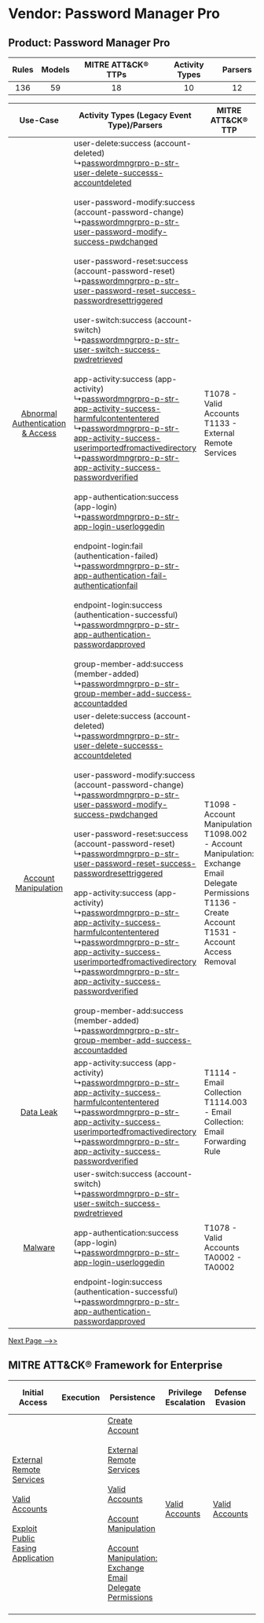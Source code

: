 Vendor: Password Manager Pro
============================
Product: Password Manager Pro
-----------------------------
| Rules | Models | MITRE ATT&CK® TTPs | Activity Types | Parsers |
|:-----:|:------:|:------------------:|:--------------:|:-------:|
|  136  |   59   |         18         |       10       |   12    |

|    Use-Case    | Activity Types (Legacy Event Type)/Parsers    | MITRE ATT&CK® TTP    | Content    |
|:----:| ---- | ---- | ---- |
| [Abnormal Authentication & Access](../../../UseCases/uc_abnormal_authentication_&_access.md) |  user-delete:success (account-deleted)<br> ↳[passwordmngrpro-p-str-user-delete-successs-accountdeleted](Ps/pC_passwordmngrpropstruserdeletesuccesssaccountdeleted.md)<br><br> user-password-modify:success (account-password-change)<br> ↳[passwordmngrpro-p-str-user-password-modify-success-pwdchanged](Ps/pC_passwordmngrpropstruserpasswordmodifysuccesspwdchanged.md)<br><br> user-password-reset:success (account-password-reset)<br> ↳[passwordmngrpro-p-str-user-password-reset-success-passwordresettriggered](Ps/pC_passwordmngrpropstruserpasswordresetsuccesspasswordresettriggered.md)<br><br> user-switch:success (account-switch)<br> ↳[passwordmngrpro-p-str-user-switch-success-pwdretrieved](Ps/pC_passwordmngrpropstruserswitchsuccesspwdretrieved.md)<br><br> app-activity:success (app-activity)<br> ↳[passwordmngrpro-p-str-app-activity-success-harmfulcontententered](Ps/pC_passwordmngrpropstrappactivitysuccessharmfulcontententered.md)<br> ↳[passwordmngrpro-p-str-app-activity-success-userimportedfromactivedirectory](Ps/pC_passwordmngrpropstrappactivitysuccessuserimportedfromactivedirectory.md)<br> ↳[passwordmngrpro-p-str-app-activity-success-passwordverified](Ps/pC_passwordmngrpropstrappactivitysuccesspasswordverified.md)<br><br> app-authentication:success (app-login)<br> ↳[passwordmngrpro-p-str-app-login-userloggedin](Ps/pC_passwordmngrpropstrapploginuserloggedin.md)<br><br> endpoint-login:fail (authentication-failed)<br> ↳[passwordmngrpro-p-str-app-authentication-fail-authenticationfail](Ps/pC_passwordmngrpropstrappauthenticationfailauthenticationfail.md)<br><br> endpoint-login:success (authentication-successful)<br> ↳[passwordmngrpro-p-str-app-authentication-passwordapproved](Ps/pC_passwordmngrpropstrappauthenticationpasswordapproved.md)<br><br> group-member-add:success (member-added)<br> ↳[passwordmngrpro-p-str-group-member-add-success-accountadded](Ps/pC_passwordmngrpropstrgroupmemberaddsuccessaccountadded.md)<br> | T1078 - Valid Accounts<br>T1133 - External Remote Services<br>    | [<ul><li>15 Rules</li></ul><ul><li>4 Models</li></ul>](RM/r_m_password_manager_pro_password_manager_pro_Abnormal_Authentication_&_Access.md) |
|    [Account Manipulation](../../../UseCases/uc_account_manipulation.md)    |  user-delete:success (account-deleted)<br> ↳[passwordmngrpro-p-str-user-delete-successs-accountdeleted](Ps/pC_passwordmngrpropstruserdeletesuccesssaccountdeleted.md)<br><br> user-password-modify:success (account-password-change)<br> ↳[passwordmngrpro-p-str-user-password-modify-success-pwdchanged](Ps/pC_passwordmngrpropstruserpasswordmodifysuccesspwdchanged.md)<br><br> user-password-reset:success (account-password-reset)<br> ↳[passwordmngrpro-p-str-user-password-reset-success-passwordresettriggered](Ps/pC_passwordmngrpropstruserpasswordresetsuccesspasswordresettriggered.md)<br><br> app-activity:success (app-activity)<br> ↳[passwordmngrpro-p-str-app-activity-success-harmfulcontententered](Ps/pC_passwordmngrpropstrappactivitysuccessharmfulcontententered.md)<br> ↳[passwordmngrpro-p-str-app-activity-success-userimportedfromactivedirectory](Ps/pC_passwordmngrpropstrappactivitysuccessuserimportedfromactivedirectory.md)<br> ↳[passwordmngrpro-p-str-app-activity-success-passwordverified](Ps/pC_passwordmngrpropstrappactivitysuccesspasswordverified.md)<br><br> group-member-add:success (member-added)<br> ↳[passwordmngrpro-p-str-group-member-add-success-accountadded](Ps/pC_passwordmngrpropstrgroupmemberaddsuccessaccountadded.md)<br>    | T1098 - Account Manipulation<br>T1098.002 - Account Manipulation: Exchange Email Delegate Permissions<br>T1136 - Create Account<br>T1531 - Account Access Removal<br> | [<ul><li>30 Rules</li></ul><ul><li>13 Models</li></ul>](RM/r_m_password_manager_pro_password_manager_pro_Account_Manipulation.md)    |
|    [Data Leak](../../../UseCases/uc_data_leak.md)    |  app-activity:success (app-activity)<br> ↳[passwordmngrpro-p-str-app-activity-success-harmfulcontententered](Ps/pC_passwordmngrpropstrappactivitysuccessharmfulcontententered.md)<br> ↳[passwordmngrpro-p-str-app-activity-success-userimportedfromactivedirectory](Ps/pC_passwordmngrpropstrappactivitysuccessuserimportedfromactivedirectory.md)<br> ↳[passwordmngrpro-p-str-app-activity-success-passwordverified](Ps/pC_passwordmngrpropstrappactivitysuccesspasswordverified.md)<br>    | T1114 - Email Collection<br>T1114.003 - Email Collection: Email Forwarding Rule<br>    | [<ul><li>3 Rules</li></ul>](RM/r_m_password_manager_pro_password_manager_pro_Data_Leak.md)    |
|    [Malware](../../../UseCases/uc_malware.md)    |  user-switch:success (account-switch)<br> ↳[passwordmngrpro-p-str-user-switch-success-pwdretrieved](Ps/pC_passwordmngrpropstruserswitchsuccesspwdretrieved.md)<br><br> app-authentication:success (app-login)<br> ↳[passwordmngrpro-p-str-app-login-userloggedin](Ps/pC_passwordmngrpropstrapploginuserloggedin.md)<br><br> endpoint-login:success (authentication-successful)<br> ↳[passwordmngrpro-p-str-app-authentication-passwordapproved](Ps/pC_passwordmngrpropstrappauthenticationpasswordapproved.md)<br>    | T1078 - Valid Accounts<br>TA0002 - TA0002<br>    | [<ul><li>5 Rules</li></ul><ul><li>2 Models</li></ul>](RM/r_m_password_manager_pro_password_manager_pro_Malware.md)    |
[Next Page -->>](2_ds_password_manager_pro_password_manager_pro.md)

MITRE ATT&CK® Framework for Enterprise
--------------------------------------
| Initial Access                                                                                                                                                                                                                         | Execution | Persistence                                                                                                                                                                                                                                                                                                                                                                                                    | Privilege Escalation                                                | Defense Evasion                                                     | Credential Access                                                                                                                                               | Discovery                                                                         | Lateral Movement | Collection                                                                                                                                                            | Command and Control                                                                                                                       | Exfiltration | Impact                                                                      |
| -------------------------------------------------------------------------------------------------------------------------------------------------------------------------------------------------------------------------------------- | --------- | -------------------------------------------------------------------------------------------------------------------------------------------------------------------------------------------------------------------------------------------------------------------------------------------------------------------------------------------------------------------------------------------------------------- | ------------------------------------------------------------------- | ------------------------------------------------------------------- | --------------------------------------------------------------------------------------------------------------------------------------------------------------- | --------------------------------------------------------------------------------- | ---------------- | --------------------------------------------------------------------------------------------------------------------------------------------------------------------- | ----------------------------------------------------------------------------------------------------------------------------------------- | ------------ | --------------------------------------------------------------------------- |
| [External Remote Services](https://attack.mitre.org/techniques/T1133)<br><br>[Valid Accounts](https://attack.mitre.org/techniques/T1078)<br><br>[Exploit Public Fasing Application](https://attack.mitre.org/techniques/T1190)<br><br> |           | [Create Account](https://attack.mitre.org/techniques/T1136)<br><br>[External Remote Services](https://attack.mitre.org/techniques/T1133)<br><br>[Valid Accounts](https://attack.mitre.org/techniques/T1078)<br><br>[Account Manipulation](https://attack.mitre.org/techniques/T1098)<br><br>[Account Manipulation: Exchange Email Delegate Permissions](https://attack.mitre.org/techniques/T1098/002)<br><br> | [Valid Accounts](https://attack.mitre.org/techniques/T1078)<br><br> | [Valid Accounts](https://attack.mitre.org/techniques/T1078)<br><br> | [OS Credential Dumping](https://attack.mitre.org/techniques/T1003)<br><br>[Credentials from Password Stores](https://attack.mitre.org/techniques/T1555)<br><br> | [File and Directory Discovery](https://attack.mitre.org/techniques/T1083)<br><br> |                  | [Email Collection](https://attack.mitre.org/techniques/T1114)<br><br>[Email Collection: Email Forwarding Rule](https://attack.mitre.org/techniques/T1114/003)<br><br> | [Proxy: Multi-hop Proxy](https://attack.mitre.org/techniques/T1090/003)<br><br>[Proxy](https://attack.mitre.org/techniques/T1090)<br><br> |              | [Account Access Removal](https://attack.mitre.org/techniques/T1531)<br><br> |